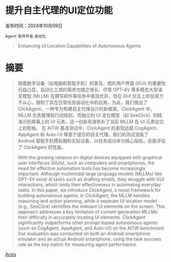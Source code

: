 # 提升自主代理的UI定位功能

发布时间：2024年10月09日

`Agent` `软件开发` `自动化`

> Enhancing UI Location Capabilities of Autonomous Agents

# 摘要

> 随着数字设备（如电脑和智能手机）的普及，图形用户界面 (GUI) 的重要性日益凸显，自动化工具的需求也随之增长。尽管 GPT-4V 等多模态大型语言模型 (MLLM) 在撰写邮件等任务中表现优异，但在 GUI 交互上却显得力不从心，限制了其在日常任务自动化中的应用。为此，我们推出了 ClickAgent，一种专为构建自主代理设计的新框架。ClickAgent 中，MLLM 负责推理和行动规划，而独立的 UI 定位模型（如 SeeClick）则精准识别屏幕上的 UI 元素。这一创新有效弥补了当前 MLLM 在 UI 元素定位上的短板。  在 AITW 基准测试中，ClickAgent 的表现远超 CogAgent、AppAgent 和 Auto-UI 等基于提示的自主代理。我们的测试涵盖了 Android 智能手机模拟器和实际设备，以任务成功率为核心指标，全面评估了 ClickAgent 的性能。

> With the growing reliance on digital devices equipped with graphical user interfaces (GUIs), such as computers and smartphones, the need for effective automation tools has become increasingly important. Although multimodal large language models (MLLMs) like GPT-4V excel at tasks such as drafting emails, they struggle with GUI interactions, which limits their effectiveness in automating everyday tasks. In this paper, we introduce ClickAgent, a novel framework for building autonomous agents. In ClickAgent, the MLLM handles reasoning and action planning, while a separate UI location model (e.g., SeeClick) identifies the relevant UI elements on the screen. This approach addresses a key limitation of current-generation MLLMs: their difficulty in accurately locating UI elements.
  ClickAgent significantly outperforms other prompt-based autonomous agents (such as CogAgent, AppAgent, and Auto-UI) on the AITW benchmark. Our evaluation was conducted on both an Android smartphone emulator and an actual Android smartphone, using the task success rate as the key metric for measuring agent performance.

[Arxiv](https://arxiv.org/abs/2410.11872)
